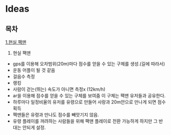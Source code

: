 # Ideas

## 목차

[1.현실 팩맨](#pac_man)

1. 현실 팩맨<a id="pac_man"></a>

- gps를 이용해 오차범위(20m)마다 점수를 얻을 수 있는 구체를 생성.(길에 따라서)
- 운동 어플이 될 것 같음
- 걸음수 측정
- 랭킹
- 사람이 걷는(뛰는) 속도가 아니면 측정x (12km/h)
- ar을 이용해 점수를 얻을 수 있는 구체를 보여줌 이 구체는 팩맨 유저들과 공유한다.
- 하루마다 일정비율의 유저를 유령으로 만들어 사랑과 20m안으로 만나게 되면 점수 획득
- 팩맨들은 유령과 만나도 점수를 빼앗기지 않음.
- 유령 플레이를 꺼려하는 사람들을 위해 팩맨 플레이로 전환 가능하게 하지만 그 반대는 안되게 설정.
